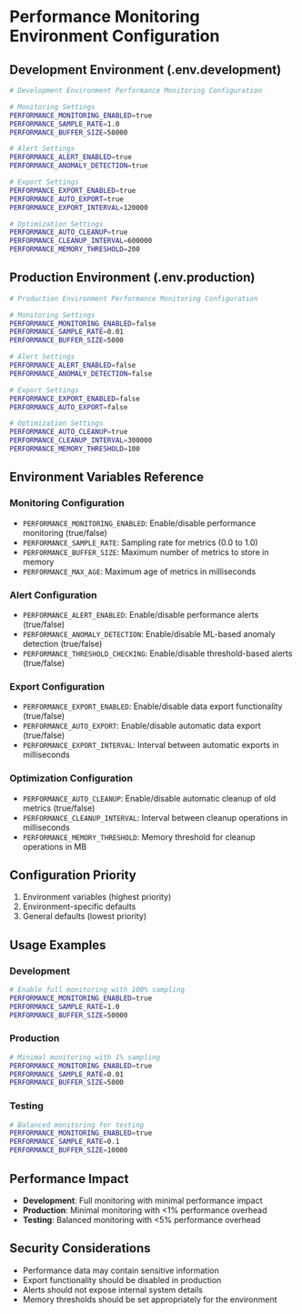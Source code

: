 # Performance Monitoring Environment Configuration

## Development Environment (.env.development)

```bash
# Development Environment Performance Monitoring Configuration

# Monitoring Settings
PERFORMANCE_MONITORING_ENABLED=true
PERFORMANCE_SAMPLE_RATE=1.0
PERFORMANCE_BUFFER_SIZE=50000

# Alert Settings
PERFORMANCE_ALERT_ENABLED=true
PERFORMANCE_ANOMALY_DETECTION=true

# Export Settings
PERFORMANCE_EXPORT_ENABLED=true
PERFORMANCE_AUTO_EXPORT=true
PERFORMANCE_EXPORT_INTERVAL=120000

# Optimization Settings
PERFORMANCE_AUTO_CLEANUP=true
PERFORMANCE_CLEANUP_INTERVAL=600000
PERFORMANCE_MEMORY_THRESHOLD=200
```

## Production Environment (.env.production)

```bash
# Production Environment Performance Monitoring Configuration

# Monitoring Settings
PERFORMANCE_MONITORING_ENABLED=false
PERFORMANCE_SAMPLE_RATE=0.01
PERFORMANCE_BUFFER_SIZE=5000

# Alert Settings
PERFORMANCE_ALERT_ENABLED=false
PERFORMANCE_ANOMALY_DETECTION=false

# Export Settings
PERFORMANCE_EXPORT_ENABLED=false
PERFORMANCE_AUTO_EXPORT=false

# Optimization Settings
PERFORMANCE_AUTO_CLEANUP=true
PERFORMANCE_CLEANUP_INTERVAL=300000
PERFORMANCE_MEMORY_THRESHOLD=100
```

## Environment Variables Reference

### Monitoring Configuration

- `PERFORMANCE_MONITORING_ENABLED`: Enable/disable performance monitoring (true/false)
- `PERFORMANCE_SAMPLE_RATE`: Sampling rate for metrics (0.0 to 1.0)
- `PERFORMANCE_BUFFER_SIZE`: Maximum number of metrics to store in memory
- `PERFORMANCE_MAX_AGE`: Maximum age of metrics in milliseconds

### Alert Configuration

- `PERFORMANCE_ALERT_ENABLED`: Enable/disable performance alerts (true/false)
- `PERFORMANCE_ANOMALY_DETECTION`: Enable/disable ML-based anomaly detection (true/false)
- `PERFORMANCE_THRESHOLD_CHECKING`: Enable/disable threshold-based alerts (true/false)

### Export Configuration

- `PERFORMANCE_EXPORT_ENABLED`: Enable/disable data export functionality (true/false)
- `PERFORMANCE_AUTO_EXPORT`: Enable/disable automatic data export (true/false)
- `PERFORMANCE_EXPORT_INTERVAL`: Interval between automatic exports in milliseconds

### Optimization Configuration

- `PERFORMANCE_AUTO_CLEANUP`: Enable/disable automatic cleanup of old metrics (true/false)
- `PERFORMANCE_CLEANUP_INTERVAL`: Interval between cleanup operations in milliseconds
- `PERFORMANCE_MEMORY_THRESHOLD`: Memory threshold for cleanup operations in MB

## Configuration Priority

1. Environment variables (highest priority)
2. Environment-specific defaults
3. General defaults (lowest priority)

## Usage Examples

### Development

```bash
# Enable full monitoring with 100% sampling
PERFORMANCE_MONITORING_ENABLED=true
PERFORMANCE_SAMPLE_RATE=1.0
PERFORMANCE_BUFFER_SIZE=50000
```

### Production

```bash
# Minimal monitoring with 1% sampling
PERFORMANCE_MONITORING_ENABLED=true
PERFORMANCE_SAMPLE_RATE=0.01
PERFORMANCE_BUFFER_SIZE=5000
```

### Testing

```bash
# Balanced monitoring for testing
PERFORMANCE_MONITORING_ENABLED=true
PERFORMANCE_SAMPLE_RATE=0.1
PERFORMANCE_BUFFER_SIZE=10000
```

## Performance Impact

- **Development**: Full monitoring with minimal performance impact
- **Production**: Minimal monitoring with <1% performance overhead
- **Testing**: Balanced monitoring with <5% performance overhead

## Security Considerations

- Performance data may contain sensitive information
- Export functionality should be disabled in production
- Alerts should not expose internal system details
- Memory thresholds should be set appropriately for the environment
